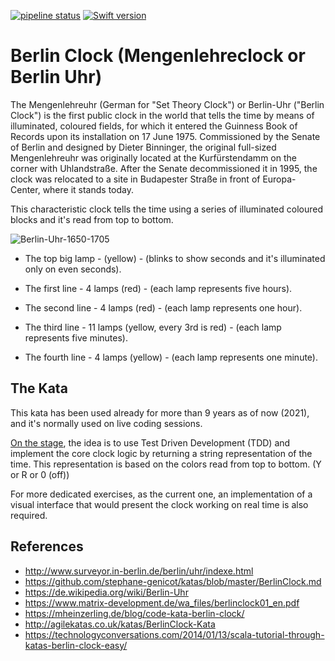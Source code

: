 [//]: # "Badges"

[![pipeline status](https://github.com/2021-DEV2-012/BerlinClock/workflows/BerlinClockCI/badge.svg)](https://github.com/2021-DEV2-012/BerlinClock/actions)
[![Swift version](https://img.shields.io/badge/swift-5.3-orange.svg)](https://swift.org/blog/swift-5-3-released/)

# Berlin Clock (**Mengenlehreclock** or **Berlin Uhr**)

The Mengenlehreuhr (German for "Set Theory Clock") or Berlin-Uhr ("Berlin Clock") is the first public clock in the world that tells the time by means of illuminated, coloured fields, for which it entered the Guinness Book of Records upon its installation on 17 June 1975. Commissioned by the Senate of Berlin and designed by Dieter Binninger, the original full-sized Mengenlehreuhr was originally located at the Kurfürstendamm on the corner with Uhlandstraße. After the Senate decommissioned it in 1995, the clock was relocated to a site in Budapester Straße in front of Europa-Center, where it stands today.

This characteristic clock tells the time using a series of illuminated coloured blocks and it's read from top to bottom.

![Berlin-Uhr-1650-1705](https://user-images.githubusercontent.com/80991609/111852161-3f58c480-8916-11eb-9de0-2d0704ce2285.gif)

- The top big lamp - (yellow) - (blinks to show seconds and it's illuminated only on even seconds).

- The first line - 4 lamps (red) - (each lamp represents five hours).

- The second line - 4 lamps (red) - (each lamp represents one hour).

- The third line - 11 lamps (yellow, every 3rd is red) - (each lamp represents five minutes).

- The fourth line - 4 lamps (yellow) - (each lamp represents one minute).

## The Kata

This kata has been used already for more than 9 years as of now (2021), and it's normally used on live coding sessions.

[On the stage](https://youtu.be/9jGH-rKKlIY), the idea is to use Test Driven Development (TDD) and implement the core clock logic by returning a string representation of the time.
This representation is based on the colors read from top to bottom. (Y or R or 0 (off))

For more dedicated exercises, as the current one, an implementation of a visual interface that would present the clock working on real time is also required.

## References

- http://www.surveyor.in-berlin.de/berlin/uhr/indexe.html
- https://github.com/stephane-genicot/katas/blob/master/BerlinClock.md
- https://de.wikipedia.org/wiki/Berlin-Uhr
- https://www.matrix-development.de/wa_files/berlinclock01_en.pdf
- https://mheinzerling.de/blog/code-kata-berlin-clock/
- http://agilekatas.co.uk/katas/BerlinClock-Kata
- https://technologyconversations.com/2014/01/13/scala-tutorial-through-katas-berlin-clock-easy/
